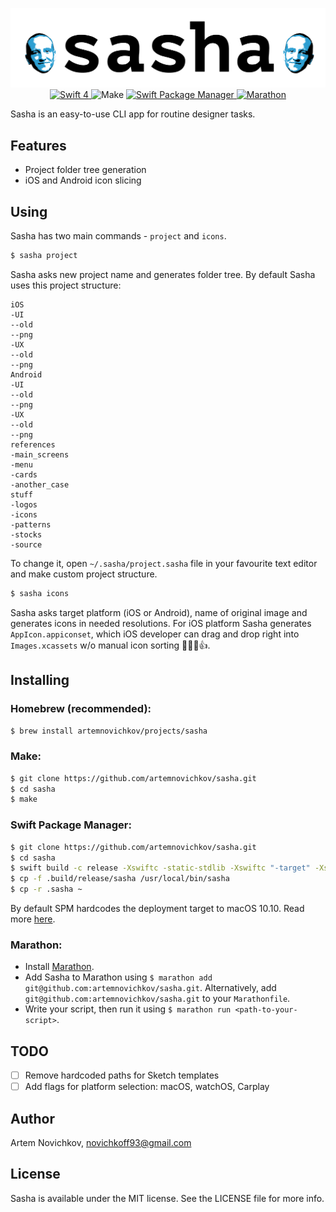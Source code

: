 
<p align="center">
	<img src=".github/sasha-logo.png" alt="sasha" />
	<a href="https://swift.org">
    	<img src="https://img.shields.io/badge/swift-4-orange.svg?style=flat" alt="Swift 4" />
	</a>
		<img src="https://img.shields.io/badge/homebrew-compatible-brightgreen.svg?style=flat" alt="Make" />
  <a href="https://swift.org/package-manager">
  		<img src="https://img.shields.io/badge/spm-compatible-brightgreen.svg?style=flat" alt="Swift Package Manager" />
	</a>
  	<a href="https://github.com/JohnSundell/Marathon">
  		<img src="https://img.shields.io/badge/marathon-compatible-brightgreen.svg?style=flat" alt="Marathon" />
	</a>
</p>
Sasha is an easy-to-use CLI app for routine designer tasks.

## Features
- Project folder tree generation
- iOS and Android icon slicing

## Using
Sasha has two main commands - `project` and `icons`.

```bash
$ sasha project
```
Sasha asks new project name and generates folder tree. By default Sasha uses this project structure:

```
iOS
-UI
--old
--png
-UX
--old
--png
Android
-UI
--old
--png
-UX
--old
--png
references
-main_screens
-menu
-cards
-another_case
stuff
-logos
-icons
-patterns
-stocks
-source
```
To change it, open `~/.sasha/project.sasha` file in your favourite text editor and make custom project structure.

```bash
$ sasha icons
```
Sasha asks target platform (iOS or Android), name of original image and generates icons in needed resolutions. For iOS platform Sasha generates `AppIcon.appiconset`, which iOS developer can drag and drop right into `Images.xcassets` w/o manual icon sorting 👨🏻‍💻👍.

## Installing

### Homebrew (recommended):

```bash
$ brew install artemnovichkov/projects/sasha
```

### Make:

```bash
$ git clone https://github.com/artemnovichkov/sasha.git
$ cd sasha
$ make
```

### Swift Package Manager:

```bash
$ git clone https://github.com/artemnovichkov/sasha.git
$ cd sasha
$ swift build -c release -Xswiftc -static-stdlib -Xswiftc "-target" -Xswiftc "x86_64-apple-macosx10.12"
$ cp -f .build/release/sasha /usr/local/bin/sasha
$ cp -r .sasha ~
```
By default SPM hardcodes the deployment target to macOS 10.10. Read more [here](https://oleb.net/blog/2017/04/swift-3-1-package-manager-deployment-target/).

### Marathon:

- Install [Marathon](https://github.com/johnsundell/marathon#installing).
- Add Sasha to Marathon using `$ marathon add git@github.com:artemnovichkov/sasha.git`. Alternatively, add `git@github.com:artemnovichkov/sasha.git` to your `Marathonfile`.
- Write your script, then run it using `$ marathon run <path-to-your-script>`.

## TODO
 - [ ] Remove hardcoded paths for Sketch templates
 - [ ] Add flags for platform selection: macOS, watchOS, Carplay

## Author

Artem Novichkov, novichkoff93@gmail.com

## License

Sasha is available under the MIT license. See the LICENSE file for more info.

